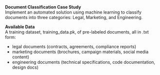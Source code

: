 **Document Classification Case Study** <br>
Implement an automated solution using machine learning to classify documents into three categories: Legal, Marketing, and Engineering.

**Available Data** <br>
A training dataset, training_data.pk, of pre-labeled documents, all in .txt form:
- legal documents (contracts, agreements, compliance reports)
- marketing documents (brochures, campaign materials, social media content)
- engineering documents (technical specifications, code documentation, design docs)
